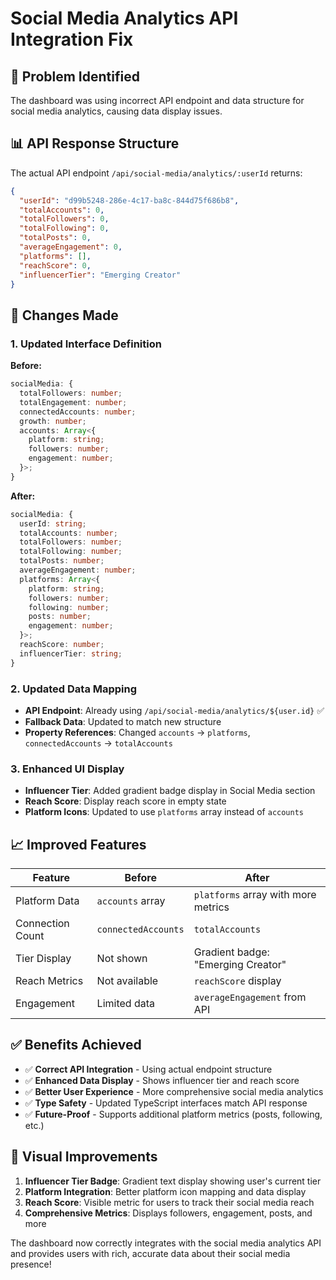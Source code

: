 # Social Media Analytics API Integration Fix

## 🎯 **Problem Identified**

The dashboard was using incorrect API endpoint and data structure for social media analytics, causing data display issues.

## 📊 **API Response Structure**

The actual API endpoint `/api/social-media/analytics/:userId` returns:

```json
{
  "userId": "d99b5248-286e-4c17-ba8c-844d75f686b8",
  "totalAccounts": 0,
  "totalFollowers": 0,
  "totalFollowing": 0,
  "totalPosts": 0,
  "averageEngagement": 0,
  "platforms": [],
  "reachScore": 0,
  "influencerTier": "Emerging Creator"
}
```

## 🔧 **Changes Made**

### 1. Updated Interface Definition

**Before:**

```typescript
socialMedia: {
  totalFollowers: number;
  totalEngagement: number;
  connectedAccounts: number;
  growth: number;
  accounts: Array<{
    platform: string;
    followers: number;
    engagement: number;
  }>;
}
```

**After:**

```typescript
socialMedia: {
  userId: string;
  totalAccounts: number;
  totalFollowers: number;
  totalFollowing: number;
  totalPosts: number;
  averageEngagement: number;
  platforms: Array<{
    platform: string;
    followers: number;
    following: number;
    posts: number;
    engagement: number;
  }>;
  reachScore: number;
  influencerTier: string;
}
```

### 2. Updated Data Mapping

- **API Endpoint**: Already using `/api/social-media/analytics/${user.id}` ✅
- **Fallback Data**: Updated to match new structure
- **Property References**: Changed `accounts` → `platforms`, `connectedAccounts` → `totalAccounts`

### 3. Enhanced UI Display

- **Influencer Tier**: Added gradient badge display in Social Media section
- **Reach Score**: Display reach score in empty state
- **Platform Icons**: Updated to use `platforms` array instead of `accounts`

## 📈 **Improved Features**

| Feature          | Before              | After                               |
| ---------------- | ------------------- | ----------------------------------- |
| Platform Data    | `accounts` array    | `platforms` array with more metrics |
| Connection Count | `connectedAccounts` | `totalAccounts`                     |
| Tier Display     | Not shown           | Gradient badge: "Emerging Creator"  |
| Reach Metrics    | Not available       | `reachScore` display                |
| Engagement       | Limited data        | `averageEngagement` from API        |

## ✅ **Benefits Achieved**

- ✅ **Correct API Integration** - Using actual endpoint structure
- ✅ **Enhanced Data Display** - Shows influencer tier and reach score
- ✅ **Better User Experience** - More comprehensive social media analytics
- ✅ **Type Safety** - Updated TypeScript interfaces match API response
- ✅ **Future-Proof** - Supports additional platform metrics (posts, following, etc.)

## 🎨 **Visual Improvements**

1. **Influencer Tier Badge**: Gradient text display showing user's current tier
2. **Platform Integration**: Better platform icon mapping and data display
3. **Reach Score**: Visible metric for users to track their social media reach
4. **Comprehensive Metrics**: Displays followers, engagement, posts, and more

The dashboard now correctly integrates with the social media analytics API and provides users with rich, accurate data about their social media presence!
